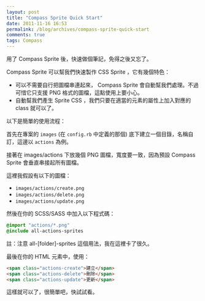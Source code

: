 ```yaml
---
layout: post
title: "Compass Sprite Quick Start"
date: 2011-11-16 16:53
permalink: /blog/archives/compass-sprite-quick-start
comments: true
tags: Compass
---
```

用了 Compass Sprite 後，快速做個筆記，免得之後又忘了。

Compass Sprite 可以幫我們快速製作 CSS Sprite ，它有幾個特色：

- 可以不需要自行把圖檔串連起來， Compass Sprite 會自動幫我們處理。不過可惜它只支援 PNG 格式的圖檔，這點使用上要小心。
- 自動幫我們產生 Sprite CSS ，我們只要在適當的元素的屬性上加入對應的 class 就可以了。

以下是簡單的使用流程：

<!--more-->

首先在專案的 `images` (在 `config.rb` 中定義的那個) 底下建立一個目錄，名稱自訂，這邊以 `actions` 為例。

接著在 images/actions 下放幾個 PNG 圖檔，寬度要一致，因為預設 Compass Sprite 會垂直串接起所有圖檔。

這裡我假設有以下的圖檔：

- `images/actions/create.png`
- `images/actions/delete.png`
- `images/actions/update.png`

然後在你的 SCSS/SASS 中加入以下程式碼：


```sass
@import "actions/*.png"
@include all-actions-sprites

```


註：注意 all-[folder]-sprites 這個用法，我在這裡卡了很久。

最後在你的 HTML 元素中，使用：


```html
<span class="actions-create">建立</span>
<span class="actions-delete">刪除</span>
<span class="actions-update">更新</span>

```

這樣就可以了，很簡單吧，快試試看。

